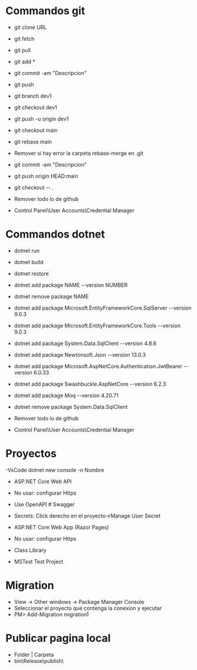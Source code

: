 # Commandos git  
- git clone URL  
- git fetch 
- git pull 
 
- git add * 
- git commit -am "Descripcion" 
- git push 
 
- git branch dev1 
- git checkout dev1 
- git push -u origin dev1 
 
- git checkout main 
- git rebase main 
- Remover si hay error la carpeta rebase-merge en \.git 
- git commit -am "Descripcion" 
- git push origin HEAD:main 
 
- git checkout -- . 
 
- Remover todo lo de github 
- Control Panel\User Accounts\Credential Manager 
 
 
# Commandos dotnet  
- dotnet run 
- dotnet build 
- dotnet restore 
- dotnet add package NAME --version NUMBER 
- dotnet remove package NAME 
 
- dotnet add package Microsoft.EntityFrameworkCore.SqlServer --version 9.0.3 
- dotnet add package Microsoft.EntityFrameworkCore.Tools --version 9.0.3 
- dotnet add package System.Data.SqlClient --version 4.8.6 
- dotnet add package Newtonsoft.Json --version 13.0.3 
- dotnet add package Microsoft.AspNetCore.Authentication.JwtBearer --version 6.0.33 
- dotnet add package Swashbuckle.AspNetCore --version 6.2.3 
- dotnet add package Moq --version 4.20.71 
 
- dotnet remove package System.Data.SqlClient 
 
- Remover todo lo de github 
- Control Panel\User Accounts\Credential Manager 
 
# Proyectos 
-VsCode 
 dotnet new console -n Nombre 
 
- ASP.NET Core Web API 
 - No usar: configurar Https 
 - Use OpenAPI # Swagger 
 
 - Secrets: Click derecho en el proyecto->Manage User Secret 
- ASP.NET Core Web App (Razor Pages) 
 - No usar: configurar Https 


 

 

- Class Library 
- MSTest Test Project 
 
# Migration 
- View -> Other windows -> Package Manager Console 
- Seleccionar el proyecto que contenga la conexion y ejecutar 
- PM> Add-Migration migration1 
 
# Publicar pagina local 
- Folder | Carpeta 
- bin\Release\publish\ 